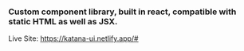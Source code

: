 ### Custom component library, built in react, compatible with static HTML as well as JSX.

Live Site: https://katana-ui.netlify.app/#

